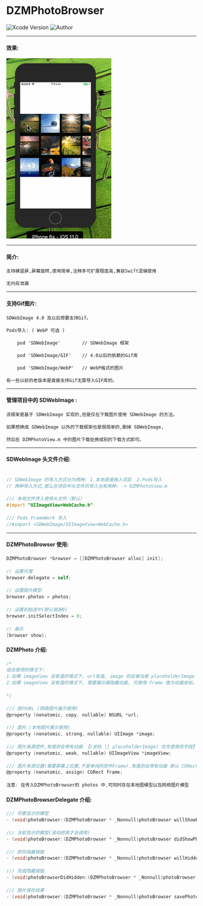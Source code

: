 # DZMPhotoBrowser

![Xcode Version](https://img.shields.io/badge/Xcode-9.3-orange.svg)
![Author](https://img.shields.io/badge/Author-DZM-blue.svg)

***
#### 效果:
![效果](icon0.gif)

***
#### 简介:
    支持横竖屏,屏幕旋转,使用简单,注释多可扩展程度高,兼容Swift混编使用
    
    无内存泄漏
    
***
#### 支持Gif图片:
    SDWebImage 4.0 及以后想要支持Gif。
    
    Pods导入: ( WebP 可选 )
    
        pod 'SDWebImage'        // SDWebImage 框架
    
        pod 'SDWebImage/GIF'    // 4.0以后的依赖的Gif库
        
        pod 'SDWebImage/WebP'   // WebP格式的图片
    
    有一些以前的老版本是直接支持Gif无需导入GIF库的。
***
#### 管理项目中的 SDWebImage :

    该框架是基于 SDWebImage 实现的,但是仅在下载图片使用 SDWebImage 的方法。

    如果想换成 SDWebImage 以外的下载框架也是很简单的,删掉 SDWebImage,
    
    然后在 DZMPhotoView.m 中的图片下载处换成别的下载方式即可。

***
#### SDWebImage  头文件介绍:
```Objective-C

// SDWebImage 的导入方式分为两种: 1.本地直接拖入项目  2.Pods导入
// 两种导入方式,那么在项目中头文件的导入也有两种: -> DZMPhotoView.m

/// 本地文件导入使用头文件（默认）
#import "UIImageView+WebCache.h"

/// Pods FrameWork 导入
//#import <SDWebImage/UIImageView+WebCache.h>

```

***
#### DZMPhotoBrowser 使用:
```Objective-C
DZMPhotoBrowser *browser = [[DZMPhotoBrowser alloc] init];

// 设置代理
browser.delegate = self;

// 设置图片模型
browser.photos = photos;

// 设置初始选中(默认就是0)
browser.initSelectIndex = 0;

// 展示
[browser show];
```
#### DZMPhoto 介绍:
```Objective-C
/*
组合使用的情况下:
1.如果 imageView 没有值的情况下, url有值, image 则会被当做 placeholderImage 使用。
2.如果 imageView 没有值的情况下, 需要展示跟隐藏动画, 可使用 frame 做为动画坐标。

*/

/// 图片URL (网络图片展示使用)
@property (nonatomic, copy, nullable) NSURL *url;

/// 图片 (本地图片展示使用)
@property (nonatomic, strong, nullable) UIImage *image;

/// 图片来源控件,有值则会带有动画 【(坐标 || placeholderImage) 优先使用改字段】
@property (nonatomic, weak, nullable) UIImageView *imageView;

/// 图片来源位置(需要屏幕上位置,不是单纯的控件Frame),有值则会带有动画 默认 CGRectZero
@property (nonatomic, assign) CGRect frame;

注意: 在传入DZMPhotoBrowser的 photos 中,可同时存在本地图模型以及网络图片模型
```

#### DZMPhotoBrowserDelegate 介绍:
```Objective-C
/// 将要显示的模型
- (void)photoBrowser:(DZMPhotoBrowser * _Nonnull)photoBrowser willShowPhoto:(DZMPhoto * _Nullable)photo;

/// 当前显示的模型(滚动结束才会调用)
- (void)photoBrowser:(DZMPhotoBrowser * _Nonnull)photoBrowser didShowPhoto:(DZMPhoto * _Nullable)photo;

/// 即将隐藏销毁
- (void)photoBrowser:(DZMPhotoBrowser * _Nonnull)photoBrowser willHiddenPhoto:(DZMPhoto * _Nullable)photo;

/// 完成隐藏销毁
- (void)photoBrowserDidHidden:(DZMPhotoBrowser * _Nonnull)photoBrowser;

/// 图片保存结果
- (void)photoBrowser:(DZMPhotoBrowser * _Nonnull)photoBrowser savePhoto:(DZMPhoto * _Nullable)photo error:(NSError * _Nullable)error;
```

